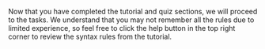 Now that you have completed the tutorial and quiz sections, we will proceed to the tasks. We understand that you may not remember all the rules due to limited experience, so feel free to click the help button in the top right corner to review the syntax rules from the tutorial.